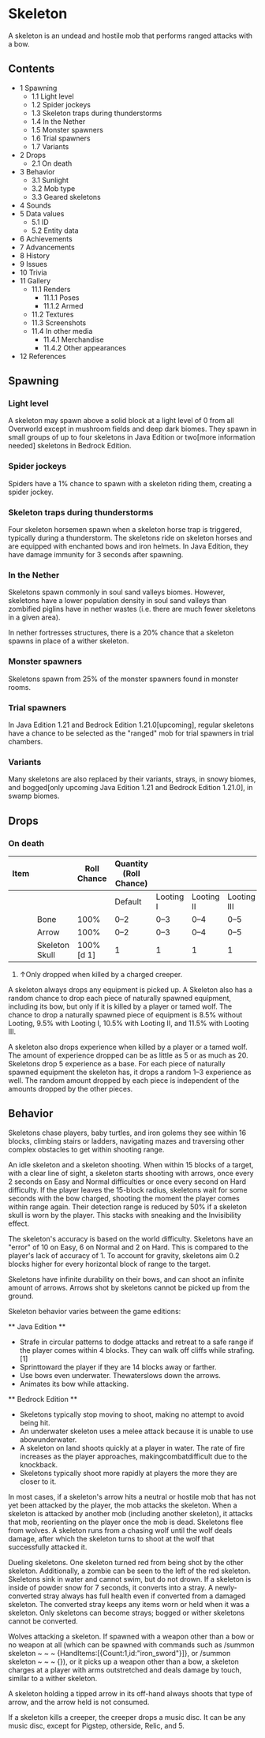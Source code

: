 # Skeleton
A skeleton is an undead and hostile mob that performs ranged attacks with a bow.

## Contents
- 1 Spawning
	- 1.1 Light level
	- 1.2 Spider jockeys
	- 1.3 Skeleton traps during thunderstorms
	- 1.4 In the Nether
	- 1.5 Monster spawners
	- 1.6 Trial spawners
	- 1.7 Variants
- 2 Drops
	- 2.1 On death
- 3 Behavior
	- 3.1 Sunlight
	- 3.2 Mob type
	- 3.3 Geared skeletons
- 4 Sounds
- 5 Data values
	- 5.1 ID
	- 5.2 Entity data
- 6 Achievements
- 7 Advancements
- 8 History
- 9 Issues
- 10 Trivia
- 11 Gallery
	- 11.1 Renders
		- 11.1.1 Poses
		- 11.1.2 Armed
	- 11.2 Textures
	- 11.3 Screenshots
	- 11.4 In other media
		- 11.4.1 Merchandise
		- 11.4.2 Other appearances
- 12 References

## Spawning
### Light level
A skeleton may spawn above a solid block at a light level of 0 from all Overworld except in mushroom fields and deep dark biomes. They spawn in small groups of up to four skeletons in Java Edition or two[more information needed] skeletons in Bedrock Edition.

### Spider jockeys
Spiders have a 1% chance to spawn with a skeleton riding them, creating a spider jockey.

### Skeleton traps during thunderstorms
Four skeleton horsemen spawn when a skeleton horse trap is triggered, typically during a thunderstorm. The skeletons ride on skeleton horses and are equipped with enchanted bows and iron helmets. In Java Edition, they have damage immunity for 3 seconds after spawning.

### In the Nether
Skeletons spawn commonly in soul sand valleys biomes. However, skeletons have a lower population density in soul sand valleys than zombified piglins have in nether wastes (i.e. there are much fewer skeletons in a given area).

In nether fortresses structures, there is a 20% chance that a skeleton spawns in place of a wither skeleton.

### Monster spawners
Skeletons spawn from 25% of the monster spawners found in monster rooms.

### Trial spawners
‌In Java Edition 1.21 and Bedrock Edition 1.21.0‌[upcoming], regular skeletons have a chance to be selected as the "ranged" mob for trial spawners in trial chambers.

### Variants
Many skeletons are also replaced by their variants, strays, in snowy biomes, and bogged[only upcoming Java Edition 1.21 and Bedrock Edition 1.21.0], in swamp biomes.

## Drops
### On death
| Item |                | Roll Chance | Quantity (Roll Chance) |           |            |             |
|------|----------------|-------------|------------------------|-----------|------------|-------------|
|      |                |             | Default                | Looting I | Looting II | Looting III |
|      | Bone           | 100%        | 0–2                    | 0–3       | 0–4        | 0–5         |
|      | Arrow          | 100%        | 0–2                    | 0–3       | 0–4        | 0–5         |
|      | Skeleton Skull | 100%[d 1]   | 1                      | 1         | 1          | 1           |

1. ↑Only dropped when killed by a charged creeper.

A skeleton always drops any equipment is picked up. A Skeleton also has a random chance to drop each piece of naturally spawned equipment, including its bow, but only if it is killed by a player or tamed wolf. The chance to drop a naturally spawned piece of equipment is 8.5% without Looting, 9.5% with Looting I, 10.5% with Looting II, and 11.5% with Looting III.

A skeleton also drops experience when killed by a player or a tamed wolf. The amount of experience dropped can be as little as 5 or as much as 20. Skeletons drop 5 experience as a base. For each piece of naturally spawned equipment the skeleton has, it drops a random 1–3 experience as well. The random amount dropped by each piece is independent of the amounts dropped by the other pieces.

## Behavior
Skeletons chase players, baby turtles, and iron golems they see within 16 blocks, climbing stairs or ladders, navigating mazes and traversing other complex obstacles to get within shooting range. 

An idle skeleton and a skeleton shooting.
When within 15 blocks of a target, with a clear line of sight, a skeleton starts shooting with arrows, once every 2 seconds on Easy and Normal difficulties or once every second on Hard difficulty. If the player leaves the 15-block radius, skeletons wait for some seconds with the bow charged, shooting the moment the player comes within range again. Their detection range is reduced by 50% if a skeleton skull is worn by the player. This stacks with sneaking and the Invisibility effect. 

The skeleton's accuracy is based on the world difficulty. Skeletons have an "error" of 10 on Easy, 6 on Normal and 2 on Hard. This is compared to the player's lack of accuracy of 1. To account for gravity, skeletons aim 0.2 blocks higher for every horizontal block of range to the target.

Skeletons have infinite durability on their bows, and can shoot an infinite amount of arrows. Arrows shot by skeletons cannot be picked up from the ground.

Skeleton behavior varies between the game editions:

** Java Edition **
- Strafe in circular patterns to dodge attacks and retreat to a safe range if the player comes within 4 blocks. They can walk off cliffs while strafing.[1]
- Sprinttoward the player if they are 14 blocks away or farther.
- Use bows even underwater. Thewaterslows down the arrows.
- Animates its bow while attacking.

** Bedrock Edition **
- Skeletons typically stop moving to shoot, making no attempt to avoid being hit.
- An underwater skeleton uses a melee attack because it is unable to use abowunderwater.
- A skeleton on land shoots quickly at a player in water. The rate of fire increases as the player approaches, makingcombatdifficult due to the knockback.
- Skeletons typically shoot more rapidly at players the more they are closer to it.

In most cases, if a skeleton's arrow hits a neutral or hostile mob that has not yet been attacked by the player, the mob attacks the skeleton. When a skeleton is attacked by another mob (including another skeleton), it attacks that mob, reorienting on the player once the mob is dead. Skeletons flee from wolves. A skeleton runs from a chasing wolf until the wolf deals damage, after which the skeleton turns to shoot at the wolf that successfully attacked it.

Dueling skeletons. One skeleton turned red from being shot by the other skeleton. Additionally, a zombie can be seen to the left of the red skeleton.
Skeletons sink in water and cannot swim, but do not drown. If a skeleton is inside of powder snow for 7 seconds, it converts into a stray. A newly-converted stray always has full health even if converted from a damaged skeleton. The converted stray keeps any items worn or held when it was a skeleton. Only skeletons can become strays; bogged or wither skeletons cannot be converted.  

Wolves attacking a skeleton.
If spawned with a weapon other than a bow or no weapon at all (which can be spawned with commands such as /summon skeleton ~ ~ ~ {HandItems:[{Count:1,id:"iron_sword"}]}, or /summon skeleton ~ ~ ~ {}), or it picks up a weapon other than a bow, a skeleton charges at a player with arms outstretched and deals damage by touch, similar to a wither skeleton.

A skeleton holding a tipped arrow in its off-hand always shoots that type of arrow, and the arrow held is not consumed.

If a skeleton kills a creeper, the creeper drops a music disc. It can be any music disc, except for Pigstep, otherside, Relic, and 5.

